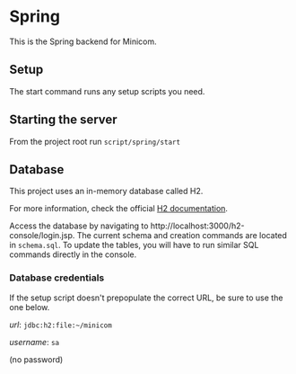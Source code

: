 # Spring

This is the Spring backend for Minicom.

## Setup

The start command runs any setup scripts you need.

## Starting the server

From the project root run  `script/spring/start`

## Database

This project uses an in-memory database called H2.

For more information, check the official [H2 documentation](https://www.h2database.com/html/main.html).

Access the database by navigating to http://localhost:3000/h2-console/login.jsp. The current schema and creation commands are located in `schema.sql`. To update the tables, you will have to run similar SQL commands directly in the console.

### Database credentials
If the setup script doesn't prepopulate the correct URL, be sure to use the one below.

*url*: `jdbc:h2:file:~/minicom`

*username*: `sa`

(no password)
